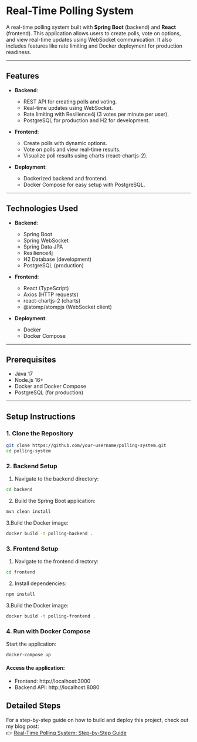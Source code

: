 # Real-Time Polling System

A real-time polling system built with **Spring Boot** (backend) and **React** (frontend). This application allows users to create polls, vote on options, and view real-time updates using WebSocket communication. It also includes features like rate limiting and Docker deployment for production readiness.

---

## Features

- **Backend**:
  - REST API for creating polls and voting.
  - Real-time updates using WebSocket.
  - Rate limiting with Resilience4j (3 votes per minute per user).
  - PostgreSQL for production and H2 for development.

- **Frontend**:
  - Create polls with dynamic options.
  - Vote on polls and view real-time results.
  - Visualize poll results using charts (react-chartjs-2).

- **Deployment**:
  - Dockerized backend and frontend.
  - Docker Compose for easy setup with PostgreSQL.

---

## Technologies Used

- **Backend**:
  - Spring Boot
  - Spring WebSocket
  - Spring Data JPA
  - Resilience4j
  - H2 Database (development)
  - PostgreSQL (production)

- **Frontend**:
  - React (TypeScript)
  - Axios (HTTP requests)
  - react-chartjs-2 (charts)
  - @stomp/stompjs (WebSocket client)

- **Deployment**:
  - Docker
  - Docker Compose

---

## Prerequisites

- Java 17
- Node.js 16+
- Docker and Docker Compose
- PostgreSQL (for production)

---

## Setup Instructions

### 1. Clone the Repository

```bash
git clone https://github.com/your-username/polling-system.git
cd polling-system
```
### 2. Backend Setup
1. Navigate to the backend directory:
```bash
cd backend
```

2. Build the Spring Boot application:
```bash
mvn clean install
```

3.Build the Docker image:
```bash
docker build -t polling-backend .
```
### 3. Frontend Setup
1. Navigate to the frontend directory:
```bash
cd frontend
```

2. Install dependencies:
```bash
npm install
```

3.Build the Docker image:
```bash
docker build -t polling-frontend .
```
### 4. Run with Docker Compose
Start the application:
```bash
docker-compose up
```

#### Access the application:
- Frontend: http://localhost:3000
- Backend API: http://localhost:8080

## Detailed Steps

For a step-by-step guide on how to build and deploy this project, check out my blog post:  
👉 [Real-Time Polling System: Step-by-Step Guide](https://wynntech.me/index.php/2025/03/01/how-to-build-a-real-time-polling-system-with-websockets-react-spring-boot/)

